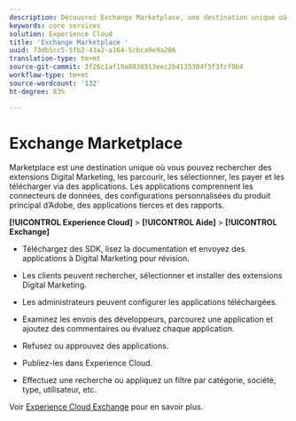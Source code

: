 ```yaml
---
description: Découvrez Exchange Marketplace, une destination unique où vous pouvez rechercher des extensions Digital Marketing, les parcourir, les sélectionner, les payer et les télécharger via des applications.
keywords: core services
solution: Experience Cloud
title: 'Exchange Marketplace '
uuid: 73db5cc5-5fb2-43a2-a164-5cbca9e9a206
translation-type: tm+mt
source-git-commit: 3f26c1af19a0838913eec2b4135304f5f3fcf0b4
workflow-type: tm+mt
source-wordcount: '132'
ht-degree: 83%

---
```



# Exchange Marketplace

Marketplace est une destination unique où vous pouvez rechercher des extensions Digital Marketing, les parcourir, les sélectionner, les payer et les télécharger via des applications. Les applications comprennent les connecteurs de données, des configurations personnalisées du produit principal d’Adobe, des applications tierces et des rapports.

**[!UICONTROL Experience Cloud]** > **[!UICONTROL Aide]** > **[!UICONTROL Exchange]**

* Téléchargez des SDK, lisez la documentation et envoyez des applications à Digital Marketing pour révision.

* Les clients peuvent rechercher, sélectionner et installer des extensions Digital Marketing.

* Les administrateurs peuvent configurer les applications téléchargées.

* Examinez les envois des développeurs, parcourez une application et ajoutez des commentaires ou évaluez chaque application.

* Refusez ou approuvez des applications.

* Publiez-les dans Experience Cloud.

* Effectuez une recherche ou appliquez un filtre par catégorie, société, type, utilisateur, etc.

Voir [Experience Cloud Exchange](https://exchange.adobe.com/experiencecloud.html) pour en savoir plus.
